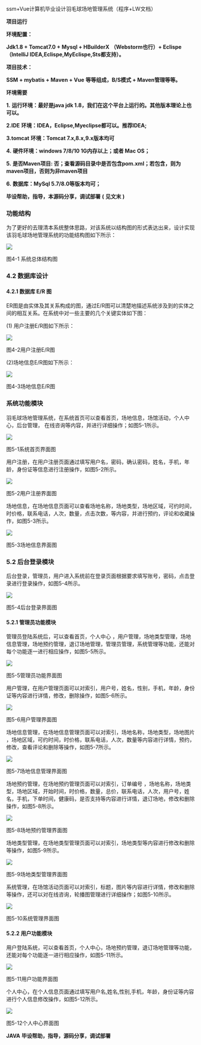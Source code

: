 ssm+Vue计算机毕业设计羽毛球场地管理系统（程序+LW文档）

**项目运行**

**环境配置：**

**Jdk1.8 + Tomcat7.0 + Mysql + HBuilderX** **（Webstorm也行）+ Eclispe（IntelliJ
IDEA,Eclispe,MyEclispe,Sts都支持）。**

**项目技术：**

**SSM + mybatis + Maven + Vue** **等等组成，B/S模式 + Maven管理等等。**

**环境需要**

**1.** **运行环境：最好是java jdk 1.8，我们在这个平台上运行的。其他版本理论上也可以。**

**2.IDE** **环境：IDEA，Eclipse,Myeclipse都可以。推荐IDEA;**

**3.tomcat** **环境：Tomcat 7.x,8.x,9.x版本均可**

**4.** **硬件环境：windows 7/8/10 1G内存以上；或者 Mac OS；**

**5.** **是否Maven项目: 否；查看源码目录中是否包含pom.xml；若包含，则为maven项目，否则为非maven项目**

**6.** **数据库：MySql 5.7/8.0等版本均可；**

**毕设帮助，指导，本源码分享，调试部署** **(** **见文末** **)**

### **功能结构**

为了更好的去理清本系统整体思路，对该系统以结构图的形式表达出来，设计实现该羽毛球场地管理系统的功能结构图如下所示：

![](./res/f14f3d79ff334afa886f3abe651b6e4b.png)

图4-1 系统总体结构图

### **4.2** **数据库设计**

#### **4.2.1** **数据库** **E/R** **图**

ER图是由实体及其关系构成的图，通过E/R图可以清楚地描述系统涉及到的实体之间的相互关系。在系统中对一些主要的几个关键实体如下图：

(1) 用户注册E/R图如下所示：

![](./res/51a1a453770d4573bf5e5d30e74c686d.png)

图4-2用户注册E/R图

(2)场地信息E/R图如下所示：

![](./res/dca88572a71d4fcd981d0b08e79c446f.png)

图4-3场地信息E/R图

### **系统功能模块**

羽毛球场地管理系统，在系统首页可以查看首页，场地信息，场馆活动，个人中心，后台管理， 在线咨询等内容，并进行详细操作；如图5-1所示。

![](./res/44689b3834924628896c035fda495e7b.png)

图5-1系统首页界面图

用户注册，在用户注册页面通过填写用户名，密码，确认密码，姓名，手机，年龄，身份证等信息进行注册操作，如图5-2所示。

![](./res/4bf43b1f8de541a0a77c41072291418d.png)

图5-2用户注册界面图

场地信息，在场地信息页面可以查看场地名称，场地类型，场地区域，可约时间，时价格，联系电话，人次，数量，点击次数，等内容，并进行预约，评论和收藏操作，如图5-3所示。

![](./res/1237b0bf634446ee94c7814cf5cc6d41.png)

图5-3场地信息界面图

### **5.2** **后台登录模块**

后台登录，管理员，用户进入系统前在登录页面根据要求填写账号，密码，点击登录进行登录操作，如图5-4所示。

![](./res/dccd0f0c4e5241658cfa8f653f203ed0.png)

图5-4后台登录界面图

#### **5.2.1** **管理员功能模块**

管理员登陆系统后，可以查看首页，个人中心
，用户管理，场地类型管理，场地信息管理，场地预约管理，退订场地管理，管理员管理，系统管理等功能，还能对每个功能逐一进行相应操作，如图5-5所示。

![](./res/e9e524e32fd24a1ead60fa191d21fae6.png)

图5-5管理员功能界面图

用户管理，在用户管理页面可以对索引，用户号，姓名，性别，手机，年龄，身份证等内容进行详情，修改，删除操作，如图5-6所示。

![](./res/9e8083b3772044cbb6ab8173291cc631.png)

图5-6用户管理界面图

场地信息管理，在场地信息管理页面可以对索引，场地名称，场地类型，场地图片
，场地区域，可约时间，时价格，联系电话，人次，数量等内容进行详情，预约，修改，查看评论和删除等操作，如图5-7所示。

![](./res/105d55bcac6a40fc8079aa71666338dd.png)

图5-7场地信息管理界面图

场地预约管理，在场地预约管理页面可以对索引，订单编号
，场地名称，场地类型，场地区域，开始时间，时价格，数量，总价，联系电话，人次，用户号，姓名，手机，下单时间，健康码，是否支持等内容进行详情，退订场地，修改和删除操作，如图5-8所示。

![](./res/c55359b6b6364c17a8e2b2b4628cec00.png)

图5-8场地预约管理界面图

场地类型管理，在场地类型管理页面可以对索引，场地类型等内容进行修改和删除等操作，如图5-9所示。

![](./res/1a20dff9b2db4cc29deee2f7ca19e3f5.png)

图5-9场地类型管理界面图

系统管理，在场馆活动页面可以对索引，标题，图片等内容进行详情，修改和删除等操作，还可以对在线咨询，轮播图管理进行详细操作；如图5-10所示。

![](./res/bbd2b85e161348df823d37ec3e9604ff.png)

图5-10系统管理界面图

#### **5.2.2** **用户功能模块**

用户登陆系统，可以查看首页，个人中心，场地预约管理，退订场地管理等功能，还能对每个功能逐一进行相应操作，如图5-11所示。

![](./res/b8b6c4c551a54613b82e5c82cfd68e93.png)

图5-11用户功能界面图

个人中心，在个人信息页面通过填写用户名,姓名,性别,手机，年龄，身份证等内容进行个人信息修改操作，如图5-12所示。

![](./res/e4d75f16748a411ab56a8e52f0787326.png)

图5-12个人中心界面图

**JAVA** **毕设帮助，指导，源码分享，调试部署**

